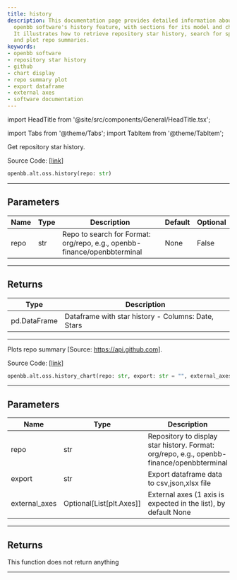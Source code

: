 ```yaml
---
title: history
description: This documentation page provides detailed information about using the
  openbb software's history feature, with sections for its model and chart display.
  It illustrates how to retrieve repository star history, search for specific repositories,
  and plot repo summaries.
keywords:
- openbb software
- repository star history
- github
- chart display
- repo summary plot
- export dataframe
- external axes
- software documentation
---
```


import HeadTitle from '@site/src/components/General/HeadTitle.tsx';

<HeadTitle title="alt.oss.history - Reference | OpenBB SDK Docs" />

import Tabs from '@theme/Tabs';
import TabItem from '@theme/TabItem';

<Tabs>
<TabItem value="model" label="Model" default>

Get repository star history.

Source Code: [[link](https://github.com/OpenBB-finance/OpenBBTerminal/tree/main/openbb_terminal/alternative/oss/github_model.py#L88)]

```python
openbb.alt.oss.history(repo: str)
```

---

## Parameters

| Name | Type | Description | Default | Optional |
| ---- | ---- | ----------- | ------- | -------- |
| repo | str | Repo to search for Format: org/repo, e.g., openbb-finance/openbbterminal | None | False |


---

## Returns

| Type | Description |
| ---- | ----------- |
| pd.DataFrame | Dataframe with star history - Columns: Date, Stars |
---

</TabItem>
<TabItem value="view" label="Chart">

Plots repo summary [Source: https://api.github.com].

Source Code: [[link](https://github.com/OpenBB-finance/OpenBBTerminal/tree/main/openbb_terminal/alternative/oss/github_view.py#L28)]

```python
openbb.alt.oss.history_chart(repo: str, export: str = "", external_axes: Optional[List[matplotlib.axes._axes.Axes]] = None)
```

---

## Parameters

| Name | Type | Description | Default | Optional |
| ---- | ---- | ----------- | ------- | -------- |
| repo | str | Repository to display star history. Format: org/repo, e.g., openbb-finance/openbbterminal | None | False |
| export | str | Export dataframe data to csv,json,xlsx file |  | True |
| external_axes | Optional[List[plt.Axes]] | External axes (1 axis is expected in the list), by default None | None | True |


---

## Returns

This function does not return anything

---

</TabItem>
</Tabs>
